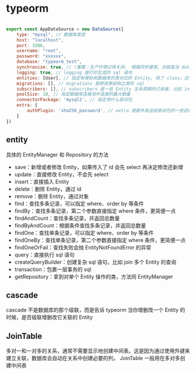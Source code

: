 # typeorm

```js

export const AppDataSource = new DataSource({
    type: "mysql", // 数据库类型
    host: "localhost",
    port: 3306,
    username: "root",
    password: "xxxxxx",
    database: "typeorm_test",
    synchronize: true, // !重要：生产环境记得关闭。 根据同步建表，也就是当 database 里没有和 Entity 对应的表的时候，会自动生成建表 sql 语句并执行,
    logging: true, // logging 是打印生成的 sql 语句
    entities: [User], // 指定有哪些和数据库的表对应的 Entity, 除了 class，还可以通过这种方式指定：['./**/entity/*.ts']
    migrations: [], // migrations 是修改表结构之类的 sql
    subscribers: [], // subscribers 是一些 Entity 生命周期的订阅者，比如 insert、update、remove 前后，可以加入一些逻辑：
    poolSize: 10, // 指定数据库连接池中连接的最大数量
    connectorPackage: 'mysql2', // 指定用什么驱动包
    extra: {
        authPlugin: 'sha256_password', // extra 是额外发送给驱动包的一些选项
    }
})
```

## entity

具体的 EntityManager 和 Repository 的方法

+ save：新增或者修改 Entity，如果传入了 id 会先 select 再决定修改还新增
+ update：直接修改 Entity，不会先 select
+ insert：直接插入 Entity
+ delete：删除 Entity，通过 id
+ remove：删除 Entity，通过对象
+ find：查找多条记录，可以指定 where、order by 等条件
+ findBy：查找多条记录，第二个参数直接指定 where 条件，更简便一点
+ findAndCount：查找多条记录，并返回总数量
+ findByAndCount：根据条件查找多条记录，并返回总数量
+ findOne：查找单条记录，可以指定 where、order by 等条件
+ findOneBy：查找单条记录，第二个参数直接指定 where 条件，更简便一点
+ findOneOrFail：查找失败会抛 EntityNotFoundError 的异常
+ query：直接执行 sql 语句
+ createQueryBuilder：创建复杂 sql 语句，比如 join 多个 Entity 的查询
+ transaction：包裹一层事务的 sql
+ getRepository：拿到对单个 Entity 操作的类，方法同 EntityManager

## cascade 

cascade 不是数据库的那个级联，而是告诉 typeorm 当你增删改一个 Entity 的时候，是否级联增删改它关联的 Entity

## JoinTable

多对一和一对多的关系，通常不需要显示地创建中间表。这是因为通过使用外键来建立关联，数据库会自动在关系中创建必要的列， JoinTable 一般用在多对多创建中间表
